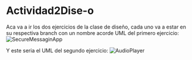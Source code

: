 # Actividad2Dise-o
Aca va a ir los dos ejercicios de la clase de diseño, cada uno va a estar en su respectiva branch con un nombre acorde
UML del primero ejercicio: 
![SecureMessaginApp](https://github.com/user-attachments/assets/f7039c93-e0e4-4008-85b5-544bd87ad8bb)


 Y este seria el UML del segundo ejercicio: 
 ![AudioPlayer](https://github.com/user-attachments/assets/68ab3cd0-068f-43e5-8f09-993d8fe106b8)
